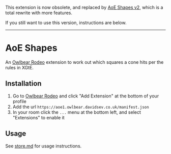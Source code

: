This extension is now obsolete, and replaced by [AoE Shapes v2](https://github.com/davidsev/owlbear-aoe2), which is a total rewrite with more features.

If you still want to use this version, instructions are below.


 
---

 

# AoE Shapes

An [Owlbear Rodeo](https://www.owlbear.rodeo/) extension to work out which squares a cone hits per the rules in XGtE.

## Installation

1. Go to [Owlbear Rodeo](https://www.owlbear.rodeo/) and click "Add Extension" at the bottom of your profile
2. Add the url `https://aoe1.owlbear.davidsev.co.uk/manifest.json`
3. In your room click the `...` menu at the bottom left, and select "Extensions" to enable it

## Usage

See [store.md](static/store.md) for usage instructions.

